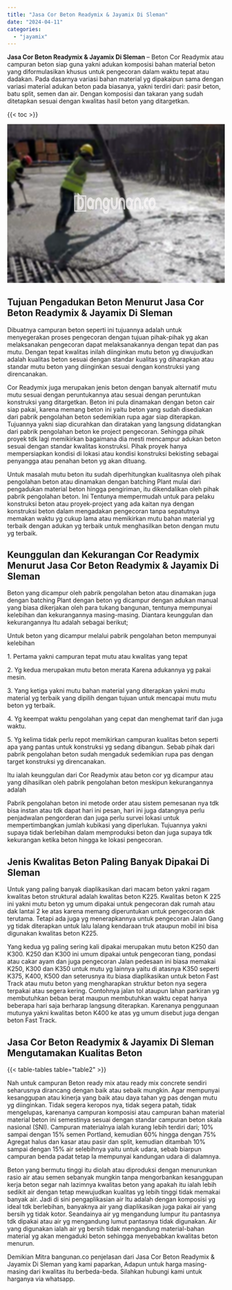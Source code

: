 ```yaml
---
title: "Jasa Cor Beton Readymix & Jayamix Di Sleman"
date: "2024-04-11"
categories: 
  - "jayamix"
---
```


**Jasa Cor Beton Readymix & Jayamix Di Sleman** – Beton Cor Readymix atau campuran beton siap guna yakni adukan komposisi bahan material beton yang diformulasikan khusus untuk pengecoran dalam waktu tepat atau dadakan. Pada dasarnya variasi bahan material yg dipakaipun sama dengan variasi material adukan beton pada biasanya, yakni terdiri dari: pasir beton, batu split, semen dan air. Dengan komposisi dan takaran yang sudah ditetapkan sesuai dengan kwalitas hasil beton yang ditargetkan.

{{< toc >}}

![Jasa Cor Beton Readymix & Jayamix Di Sleman](/images/jasa-cor-readymix-50.png)

## Tujuan Pengadukan Beton Menurut Jasa Cor Beton Readymix & Jayamix Di Sleman

Dibuatnya campuran beton seperti ini tujuannya adalah untuk menyegerakan proses pengecoran dengan tujuan pihak-pihak yg akan melaksanakan pengecoran dapat melaksanakannya dengan tepat dan pas mutu. Dengan tepat kwalitas inilah diinginkan mutu beton yg diwujudkan adalah kualitas beton sesuai dengan standar kualitas yg diharapkan atau standar mutu beton yang diinginkan sesuai dengan konstruksi yang direncanakan.

Cor Readymix juga merupakan jenis beton dengan banyak alternatif mutu mutu sesuai dengan peruntukannya atau sesuai dengan peruntukan konstruksi yang ditargetkan. Beton ini pula dinamakan dengan beton cair siap pakai, karena memang beton ini yaitu beton yang sudah disediakan dari pabrik pengolahan beton sedemikian rupa agar siap diterapkan. Tujuannya yakni siap dicurahkan dan diratakan yang langsung didatangkan dari pabrik pengolahan beton ke project pengecoran. Sehingga pihak proyek tdk lagi memikirkan bagaimana dia mesti mencampur adukan beton sesuai dengan standar kwalitas konstruksi. Pihak proyek hanya mempersiapkan kondisi di lokasi atau kondisi konstruksi bekisting sebagai penyangga atau penahan beton yg akan dituang.

Untuk masalah mutu beton itu sudah diperhitungkan kualitasnya oleh pihak pengolahan beton atau dinamakan dengan batching Plant mulai dari pengadukan material beton hingga pengiriman, itu dikendalikan oleh pihak pabrik pengolahan beton. Ini Tentunya mempermudah untuk para pelaku konstruksi beton atau proyek-project yang ada kaitan nya dengan konstruksi beton dalam mengadakan pengecoran tanpa sepatutnya memakan waktu yg cukup lama atau memikirkan mutu bahan material yg terbaik dengan adukan yg terbaik untuk menghasilkan beton dengan mutu yg terbaik.

## Keunggulan dan Kekurangan Cor Readymix Menurut Jasa Cor Beton Readymix & Jayamix Di Sleman

Beton yang dicampur oleh pabrik pengolahan beton atau dinamakan juga dengan batching Plant dengan beton yg dicampur dengan adukan manual yang biasa dikerjakan oleh para tukang bangunan, tentunya mempunyai kelebihan dan kekurangannya masing-masing. Diantara keunggulan dan kekurangannya Itu adalah sebagai berikut;

Untuk beton yang dicampur melalui pabrik pengolahan beton mempunyai kelebihan

1\. Pertama yakni campuran tepat mutu atau kwalitas yang tepat

2\. Yg kedua merupakan mutu beton merata Karena adukannya yg pakai mesin.

3\. Yang ketiga yakni mutu bahan material yang diterapkan yakni mutu material yg terbaik yang dipilih dengan tujuan untuk mencapai mutu mutu beton yg terbaik.

4\. Yg keempat waktu pengolahan yang cepat dan menghemat tarif dan juga waktu.

5\. Yg kelima tidak perlu repot memikirkan campuran kualitas beton seperti apa yang pantas untuk konstruksi yg sedang dibangun. Sebab pihak dari pabrik pengolahan beton sudah mengaduk sedemikian rupa pas dengan target konstruksi yg direncanakan.

Itu ialah keunggulan dari Cor Readymix atau beton cor yg dicampur atau yang dihasilkan oleh pabrik pengolahan beton meskipun kekurangannya adalah

Pabrik pengolahan beton ini metode order atau sistem pemesanan nya tdk bisa instan atau tdk dapat hari ini pesan, hari ini juga datangnya perlu penjadwalan pengorderan dan juga perlu survei lokasi untuk mempertimbangkan jumlah kubikasi yang diperlukan. Tujuannya yakni supaya tidak berlebihan dalam memproduksi beton dan juga supaya tdk kekurangan ketika beton hingga ke lokasi pengecoran.

## Jenis Kwalitas Beton Paling Banyak Dipakai Di Sleman

Untuk yang paling banyak diaplikasikan dari macam beton yakni ragam kwalitas beton struktural adalah kwalitas beton K225. Kwalitas beton K 225 ini yakni mutu beton yg umum dipakai untuk pengecoran dak rumah atau dak lantai 2 ke atas karena memang diperuntukan untuk pengecoran dak terutama. Tetapi ada juga yg menerapkannya untuk pengecoran Jalan Gang yg tidak diterapkan untuk lalu lalang kendaraan truk ataupun mobil ini bisa digunakan kwalitas beton K225.

Yang kedua yg paling sering kali dipakai merupakan mutu beton K250 dan K300. K250 dan K300 ini umum dipakai untuk pengecoran tiang, pondasi atau cakar ayam dan juga pengecoran Jalan pedesaan ini biasa memakai K250, K300 dan K350 untuk mutu yg lainnya yaitu di atasnya K350 seperti K375, K400, K500 dan seterusnya itu biasa diaplikasikan untuk beton Fast Track atau mutu beton yang mengharapkan struktur beton nya segera terpakai atau segera kering. Contohnya jalan tol ataupun lahan parkiran yg membutuhkan beban berat maupun membutuhkan waktu cepat hanya beberapa hari saja berharap langsung diterapkan. Karenanya penggunaan mutunya yakni kwalitas beton K400 ke atas yg umum disebut juga dengan beton Fast Track.

## Jasa Cor Beton Readymix & Jayamix Di Sleman Mengutamakan Kualitas Beton

{{< table-tables table="table2" >}}

Nah untuk campuran Beton ready mix atau ready mix concrete sendiri seharusnya dirancang dengan baik atau sebaik mungkin. Agar mempunyai kesanggupan atau kinerja yang baik atau daya tahan yg pas dengan mutu yg diinginkan. Tidak segera keropos nya, tidak segera patah, tidak mengelupas, karenanya campuran komposisi atau campuran bahan material material beton ini semestinya sesuai dengan standar campuran beton skala nasional (SNI). Campuran materialnya ialah kurang lebih terdiri dari; 10% sampai dengan 15% semen Portland, kemudian 60% hingga dengan 75% Agregat halus dan kasar atau pasir dan split, kemudian ditambah 10% sampai dengan 15% air selebihnya yaitu untuk udara, sebab biarpun campuran benda padat tetap Ia mempunyai kandungan udara di dalamnya.

Beton yang bermutu tinggi itu diolah atau diproduksi dengan menurunkan rasio air atau semen sebanyak mungkin tanpa mengorbankan kesanggupan kerja beton segar nah lazimnya kwalitas beton yang apakah itu ialah lebih sedikit air dengan tetap mewujudkan kualitas yg lebih tinggi tidak memakai banyak air. Jadi di sini pengaplikasian air Itu adalah dengan komposisi yg ideal tdk berlebihan, banyaknya air yang diaplikasikan juga pakai air yang bersih yg tidak kotor. Seandainya air yg mengandung lumpur itu pantasnya tdk dipakai atau air yg mengandung lumut pantasnya tidak digunakan. Air yang digunakan ialah air yg bersih tidak mengandung material-bahan material yg akan mengaduki beton sehingga menyebabkan kwalitas beton menurun.

Demikian Mitra bangunan.co penjelasan dari Jasa Cor Beton Readymix & Jayamix Di Sleman yang kami paparkan, Adapun untuk harga masing-masing dari kwalitas itu berbeda-beda. Silahkan hubungi kami untuk harganya via whatsapp.
